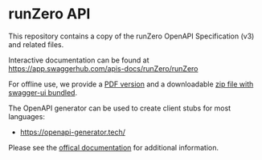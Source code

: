 # runZero API

This repository contains a copy of the runZero OpenAPI Specification (v3) and related files.

Interactive documentation can be found at https://app.swaggerhub.com/apis-docs/runZero/runZero

For offline use, we provide a [PDF version](https://raw.githubusercontent.com/RumbleDiscovery/runzero-api/main/runzero-api.pdf) and a downloadable [zip file with swagger-ui bundled](https://raw.githubusercontent.com/RumbleDiscovery/runzero-api/main/runzero-api.zip).

The OpenAPI generator can be used to create client stubs for most languages:
 - https://openapi-generator.tech/

Please see the [offical documentation](https://www.runzero.com/docs/organization-api/) for additional information.
